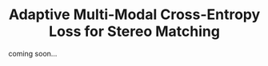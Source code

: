<div align="center">

# Adaptive Multi-Modal Cross-Entropy Loss for Stereo Matching
</div>


coming soon...
